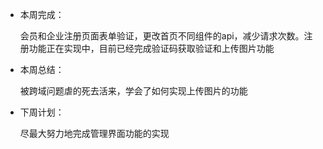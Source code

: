 - 本周完成：

  会员和企业注册页面表单验证，更改首页不同组件的api，减少请求次数。注册功能正在实现中，目前已经完成验证码获取验证和上传图片功能

- 本周总结：

  被跨域问题虐的死去活来，学会了如何实现上传图片的功能

- 下周计划：

  尽最大努力地完成管理界面功能的实现